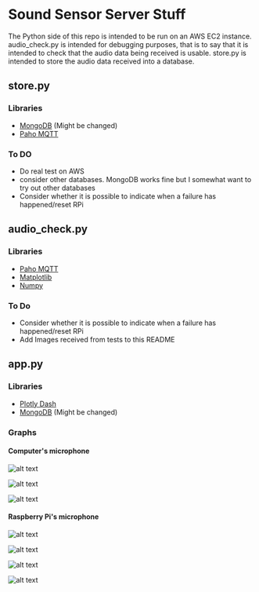 # Sound Sensor Server Stuff

The Python side of this repo is intended to be run on an AWS EC2 instance. audio_check.py is intended for debugging purposes, that is to say that it is intended to check that the audio data being received is usable.
store.py is intended to store the audio data received into a database.


## store.py
### Libraries
* [MongoDB](https://www.mongodb.com/) (Might be changed)
* [Paho MQTT](https://www.eclipse.org/paho/clients/python/)

### To DO
* Do real test on AWS
* consider other databases. MongoDB works fine but I somewhat want to try out other databases
* Consider whether it is possible to indicate when a failure has happened/reset RPi 

## audio_check.py
### Libraries
* [Paho MQTT](https://www.eclipse.org/paho/clients/python/)
* [Matplotlib](https://matplotlib.org/)
* [Numpy](http://www.numpy.org/)

### To Do
* Consider whether it is possible to indicate when a failure has happened/reset RPi
* Add Images received from tests to this README

## app.py
### Libraries
* [Plotly Dash](https://plot.ly/products/dash/)
* [MongoDB](https://www.mongodb.com/) (Might be changed)

### Graphs
#### Computer's microphone
![alt text](https://imgur.com/Tmr4ogk.png "5k tone generator")

![alt text](https://imgur.com/HREHQtK.png "14k tone generator")

![alt text](https://imgur.com/TByTIiu.png "700 tone generator")

#### Raspberry Pi's microphone
![alt text](https://imgur.com/kgMBGSR.png "200 and 450 tone generator")

![alt text](https://imgur.com/kgMBGSR.png "200 and 450 tone generator")

![alt text](https://imgur.com/eSa1vFE.png "10k tone generator")

![alt text](https://imgur.com/UGzlLT9.png "15k and 5k tone generator")